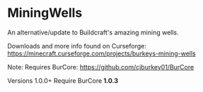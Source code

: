 # MiningWells
An alternative/update to Buildcraft's amazing mining wells.

Downloads and more info found on Curseforge: https://minecraft.curseforge.com/projects/burkeys-mining-wells

Note: Requires BurCore: https://github.com/cjburkey01/BurCore

Versions 1.0.0+ Require BurCore **1.0.3**

